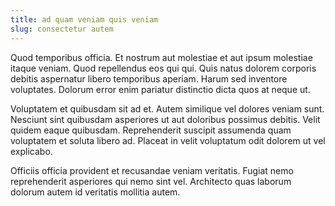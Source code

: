 ```yaml
---
title: ad quam veniam quis veniam
slug: consectetur autem
---
```


Quod temporibus officia. Et nostrum aut molestiae et aut ipsum molestiae itaque veniam. Quod repellendus eos qui qui. Quis natus dolorem corporis debitis aspernatur libero temporibus aperiam. Harum sed inventore voluptates. Dolorum error enim pariatur distinctio dicta quos at neque ut.

Voluptatem et quibusdam sit ad et. Autem similique vel dolores veniam sunt. Nesciunt sint quibusdam asperiores ut aut doloribus possimus debitis. Velit quidem eaque quibusdam. Reprehenderit suscipit assumenda quam voluptatem et soluta libero ad. Placeat in velit voluptatum odit dolorem ut vel explicabo.

Officiis officia provident et recusandae veniam veritatis. Fugiat nemo reprehenderit asperiores qui nemo sint vel. Architecto quas laborum dolorum autem id veritatis mollitia autem.
